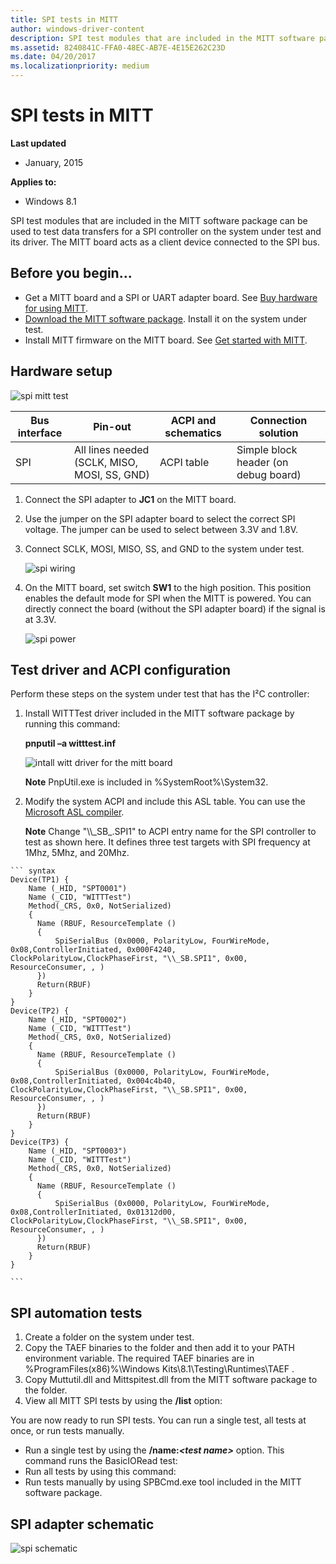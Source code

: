 ```yaml
---
title: SPI tests in MITT
author: windows-driver-content
description: SPI test modules that are included in the MITT software package.
ms.assetid: 8240841C-FFA0-48EC-AB7E-4E15E262C23D
ms.date: 04/20/2017
ms.localizationpriority: medium
---
```


# SPI tests in MITT


**Last updated**

-   January, 2015

**Applies to:**

-   Windows 8.1

SPI test modules that are included in the MITT software package can be used to test data transfers for a SPI controller on the system under test and its driver. The MITT board acts as a client device connected to the SPI bus.

## Before you begin...


-   Get a MITT board and a SPI or UART adapter board. See [Buy hardware for using MITT](https://msdn.microsoft.com/library/windows/hardware/dn919811).
-   [Download the MITT software package](https://msdn.microsoft.com/library/windows/hardware/dn919810). Install it on the system under test.
-   Install MITT firmware on the MITT board. See [Get started with MITT](https://msdn.microsoft.com/library/windows/hardware/dn919779).

## Hardware setup


![spi mitt test](images/spi.jpg)

| Bus interface | Pin-out                                      | ACPI and schematics | Connection solution                  |
|---------------|----------------------------------------------|---------------------|--------------------------------------|
| SPI           | All lines needed (SCLK, MISO, MOSI, SS, GND) | ACPI table          | Simple block header (on debug board) |



1.  Connect the SPI adapter to **JC1** on the MITT board.
2.  Use the jumper on the SPI adapter board to select the correct SPI voltage. The jumper can be used to select between 3.3V and 1.8V.
3.  Connect SCLK, MOSI, MISO, SS, and GND to the system under test.

    ![spi wiring](images/spiwiring.png)

4.  On the MITT board, set switch **SW1** to the high position. This position enables the default mode for SPI when the MITT is powered. You can directly connect the board (without the SPI adapter board) if the signal is at 3.3V.

    ![spi power](images/spi-power.png)

## Test driver and ACPI configuration


Perform these steps on the system under test that has the I²C controller:

1.  Install WITTTest driver included in the MITT software package by running this command:

    **pnputil –a witttest.inf**

    ![intall witt driver for the mitt board](images/mitt-install-witt.png)

    **Note**  PnpUtil.exe is included in %SystemRoot%\\System32.



2.  Modify the system ACPI and include this ASL table. You can use the [Microsoft ASL compiler](https://msdn.microsoft.com/library/windows/hardware/dn551195).

    **Note**  Change "\\\\\_SB\_.SPI1" to ACPI entry name for the SPI controller to test as shown here. It defines three test targets with SPI frequency at 1Mhz, 5Mhz, and 20Mhz.



~~~
``` syntax
Device(TP1) {
    Name (_HID, "SPT0001") 
    Name (_CID, "WITTTest") 
    Method(_CRS, 0x0, NotSerialized)
    {
      Name (RBUF, ResourceTemplate ()
      {
          SpiSerialBus (0x0000, PolarityLow, FourWireMode, 0x08,ControllerInitiated, 0x000F4240, ClockPolarityLow,ClockPhaseFirst, "\\_SB.SPI1", 0x00, ResourceConsumer, , )
      })
      Return(RBUF)
    }
}
Device(TP2) {
    Name (_HID, "SPT0002") 
    Name (_CID, "WITTTest") 
    Method(_CRS, 0x0, NotSerialized)
    {
      Name (RBUF, ResourceTemplate ()
      {
          SpiSerialBus (0x0000, PolarityLow, FourWireMode, 0x08,ControllerInitiated, 0x004c4b40, ClockPolarityLow,ClockPhaseFirst, "\\_SB.SPI1", 0x00, ResourceConsumer, , )
      })
      Return(RBUF)
    }
}
Device(TP3) {
    Name (_HID, "SPT0003") 
    Name (_CID, "WITTTest") 
    Method(_CRS, 0x0, NotSerialized)
    {
      Name (RBUF, ResourceTemplate ()
      {
          SpiSerialBus (0x0000, PolarityLow, FourWireMode, 0x08,ControllerInitiated, 0x01312d00, ClockPolarityLow,ClockPhaseFirst, "\\_SB.SPI1", 0x00, ResourceConsumer, , )
      })
      Return(RBUF)
    }
}

```
~~~

## SPI automation tests


1.  Create a folder on the system under test.
2.  Copy the TAEF binaries to the folder and then add it to your PATH environment variable. The required TAEF binaries are in %ProgramFiles(x86)%\\Windows Kits\\8.1\\Testing\\Runtimes\\TAEF .
3.  Copy Muttutil.dll and Mittspitest.dll from the MITT software package to the folder.
4.  View all MITT SPI tests by using the **/list** option:

You are now ready to run SPI tests. You can run a single test, all tests at once, or run tests manually.

- Run a single test by using the **/name:*&lt;test name&gt;*** option. This command runs the BasicIORead test:
- Run all tests by using this command:
- Run tests manually by using SPBCmd.exe tool included in the MITT software package.

## SPI adapter schematic


![spi schematic](images/spi-schematic.png)








